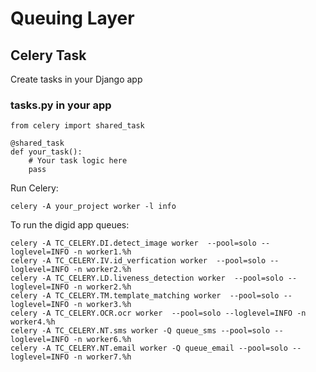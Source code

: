 # Queuing Layer

## Celery Task

<p>
Create tasks in your Django app
</p>

### tasks.py in your app

```
from celery import shared_task

@shared_task
def your_task():
    # Your task logic here
    pass

```

<p>
Run Celery: 
</p>

```
celery -A your_project worker -l info
```

<p>
To run the  digid app queues:
</p>

```
celery -A TC_CELERY.DI.detect_image worker  --pool=solo --loglevel=INFO -n worker1.%h
celery -A TC_CELERY.IV.id_verfication worker  --pool=solo --loglevel=INFO -n worker2.%h
celery -A TC_CELERY.LD.liveness_detection worker  --pool=solo --loglevel=INFO -n worker2.%h
celery -A TC_CELERY.TM.template_matching worker  --pool=solo --loglevel=INFO -n worker3.%h
celery -A TC_CELERY.OCR.ocr worker  --pool=solo --loglevel=INFO -n worker4.%h
celery -A TC_CELERY.NT.sms worker -Q queue_sms --pool=solo --loglevel=INFO -n worker6.%h
celery -A TC_CELERY.NT.email worker -Q queue_email --pool=solo --loglevel=INFO -n worker7.%h

```